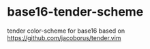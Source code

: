 # base16-tender-scheme
tender color-scheme for base16 based on https://github.com/jacoborus/tender.vim

